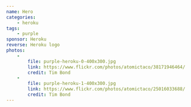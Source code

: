 ```yaml
---
name: Hero
categories:
    - heroku
tags:
    - purple
sponsor: Heroku
reverse: Heroku logo
photos:
    -
        file: purple-heroku-0-400x300.jpg
        link: https://www.flickr.com/photos/atomictaco/38171946464/
        credit: Tim Bond
    -
        file: purple-heroku-1-400x300.jpg
        link: https://www.flickr.com/photos/atomictaco/25016033688/
        credit: Tim Bond
---
```

